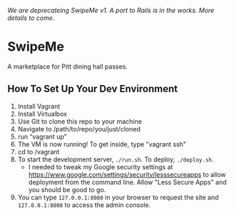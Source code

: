 _We are deprecateing SwipeMe v1. A port to Rails is in the works. More details to come._

SwipeMe
=======

A marketplace for Pitt dining hall passes.

How To Set Up Your Dev Environment
-----------------------------------

1. Install Vagrant
2. Install Virtualbox
3. Use Git to clone this repo to your machine
4. Navigate to /path/to/repo/you/just/cloned
5. run “vagrant up”
6. The VM is now running! To get inside, type "vagrant ssh"
7. cd to /vagrant
8. To start the development server, `./run.sh`. To deploy, `./deploy.sh`.
    - I needed to tweak my Google security settings at https://www.google.com/settings/security/lesssecureapps
to allow deployment from the command line. Allow "Less Secure Apps" and you should be good to go.
9. You can type `127.0.0.1:8080` in your browser to request the site and `127.0.0.1:8000` to access the admin console.

